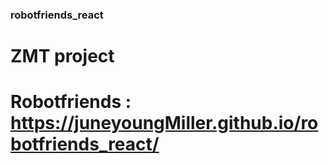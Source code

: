 ### robotfriends_react

# ZMT project 
# Robotfriends : https://juneyoungMiller.github.io/robotfriends_react/
